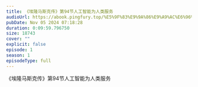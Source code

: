 ```yaml
---
title: 《埃隆马斯克传》第94节人工智能为人类服务
audioUrl: https://abook.pingfury.top/%E5%9F%83%E9%9A%86%E9%A9%AC%E6%96%AF%E5%85%8B%E4%BC%A0-95-%E7%AC%AC94%E8%8A%82%E4%BA%BA%E5%B7%A5%E6%99%BA%E8%83%BD%E4%B8%BA%E4%BA%BA%E7%B1%BB%E6%9C%8D%E5%8A%A1-w_3g3wn2.mp3
pubDate: Nov 05 2024 07:18:28
duration: 0:09:59.796750
size: 18743
cover: ""
explicit: false
episode: 1
season: 1
episodeType: full
---
```

《埃隆马斯克传》第94节人工智能为人类服务